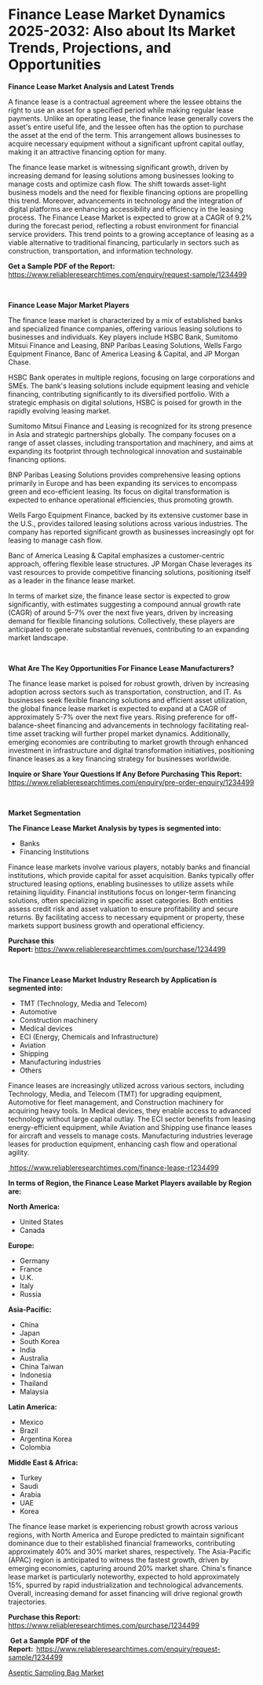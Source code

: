 <p><h1>Finance Lease Market Dynamics 2025-2032: Also about Its Market Trends, Projections, and Opportunities</h1></p><p><strong>Finance Lease Market Analysis and Latest Trends</strong></p>
<p><p>A finance lease is a contractual agreement where the lessee obtains the right to use an asset for a specified period while making regular lease payments. Unlike an operating lease, the finance lease generally covers the asset's entire useful life, and the lessee often has the option to purchase the asset at the end of the term. This arrangement allows businesses to acquire necessary equipment without a significant upfront capital outlay, making it an attractive financing option for many.</p><p>The finance lease market is witnessing significant growth, driven by increasing demand for leasing solutions among businesses looking to manage costs and optimize cash flow. The shift towards asset-light business models and the need for flexible financing options are propelling this trend. Moreover, advancements in technology and the integration of digital platforms are enhancing accessibility and efficiency in the leasing process. The Finance Lease Market is expected to grow at a CAGR of 9.2% during the forecast period, reflecting a robust environment for financial service providers. This trend points to a growing acceptance of leasing as a viable alternative to traditional financing, particularly in sectors such as construction, transportation, and information technology.</p></p>
<p><strong>Get a Sample PDF of the Report:&nbsp;</strong> <a href="https://www.reliableresearchtimes.com/enquiry/request-sample/1234499?utm_campaign=2326&utm_medium=2&utm_source=Github&utm_content=ia&utm_term=25032025&utm_id=finance-lease">https://www.reliableresearchtimes.com/enquiry/request-sample/1234499</a></p>
<p>&nbsp;</p>
<p><strong>Finance Lease Major Market Players</strong></p>
<p><p>The finance lease market is characterized by a mix of established banks and specialized finance companies, offering various leasing solutions to businesses and individuals. Key players include HSBC Bank, Sumitomo Mitsui Finance and Leasing, BNP Paribas Leasing Solutions, Wells Fargo Equipment Finance, Banc of America Leasing & Capital, and JP Morgan Chase.</p><p>HSBC Bank operates in multiple regions, focusing on large corporations and SMEs. The bank's leasing solutions include equipment leasing and vehicle financing, contributing significantly to its diversified portfolio. With a strategic emphasis on digital solutions, HSBC is poised for growth in the rapidly evolving leasing market.</p><p>Sumitomo Mitsui Finance and Leasing is recognized for its strong presence in Asia and strategic partnerships globally. The company focuses on a range of asset classes, including transportation and machinery, and aims at expanding its footprint through technological innovation and sustainable financing options.</p><p>BNP Paribas Leasing Solutions provides comprehensive leasing options primarily in Europe and has been expanding its services to encompass green and eco-efficient leasing. Its focus on digital transformation is expected to enhance operational efficiencies, thus promoting growth.</p><p>Wells Fargo Equipment Finance, backed by its extensive customer base in the U.S., provides tailored leasing solutions across various industries. The company has reported significant growth as businesses increasingly opt for leasing to manage cash flow.</p><p>Banc of America Leasing & Capital emphasizes a customer-centric approach, offering flexible lease structures. JP Morgan Chase leverages its vast resources to provide competitive financing solutions, positioning itself as a leader in the finance lease market.</p><p>In terms of market size, the finance lease sector is expected to grow significantly, with estimates suggesting a compound annual growth rate (CAGR) of around 5-7% over the next five years, driven by increasing demand for flexible financing solutions. Collectively, these players are anticipated to generate substantial revenues, contributing to an expanding market landscape.</p></p>
<p>&nbsp;</p>
<p><strong>What Are The Key Opportunities For Finance Lease Manufacturers?</strong></p>
<p><p>The finance lease market is poised for robust growth, driven by increasing adoption across sectors such as transportation, construction, and IT. As businesses seek flexible financing solutions and efficient asset utilization, the global finance lease market is expected to expand at a CAGR of approximately 5-7% over the next five years. Rising preference for off-balance-sheet financing and advancements in technology facilitating real-time asset tracking will further propel market dynamics. Additionally, emerging economies are contributing to market growth through enhanced investment in infrastructure and digital transformation initiatives, positioning finance leases as a key financing strategy for businesses worldwide.</p></p>
<p><strong>Inquire or Share Your Questions If Any Before Purchasing This Report:</strong> <a href="https://www.reliableresearchtimes.com/enquiry/pre-order-enquiry/1234499?utm_campaign=2326&utm_medium=2&utm_source=Github&utm_content=ia&utm_term=25032025&utm_id=finance-lease">https://www.reliableresearchtimes.com/enquiry/pre-order-enquiry/1234499</a></p>
<p>&nbsp;</p>
<p><strong>Market Segmentation</strong></p>
<p><strong>The Finance Lease Market Analysis by types is segmented into:</strong></p>
<p><ul><li>Banks</li><li>Financing Institutions</li></ul></p>
<p><p>Finance lease markets involve various players, notably banks and financial institutions, which provide capital for asset acquisition. Banks typically offer structured leasing options, enabling businesses to utilize assets while retaining liquidity. Financial institutions focus on longer-term financing solutions, often specializing in specific asset categories. Both entities assess credit risk and asset valuation to ensure profitability and secure returns. By facilitating access to necessary equipment or property, these markets support business growth and operational efficiency.</p></p>
<p><strong>Purchase this Report:&nbsp;</strong><a href="https://www.reliableresearchtimes.com/purchase/1234499?utm_campaign=2326&utm_medium=2&utm_source=Github&utm_content=ia&utm_term=25032025&utm_id=finance-lease">https://www.reliableresearchtimes.com/purchase/1234499</a></p>
<p>&nbsp;</p>
<p><strong>The Finance Lease Market Industry Research by Application is segmented into:</strong></p>
<p><ul><li>TMT (Technology, Media and Telecom)</li><li>Automotive</li><li>Construction machinery</li><li>Medical devices</li><li>ECI (Energy, Chemicals and Infrastructure)</li><li>Aviation</li><li>Shipping</li><li>Manufacturing industries</li><li>Others</li></ul></p>
<p><p>Finance leases are increasingly utilized across various sectors, including Technology, Media, and Telecom (TMT) for upgrading equipment, Automotive for fleet management, and Construction machinery for acquiring heavy tools. In Medical devices, they enable access to advanced technology without large capital outlay. The ECI sector benefits from leasing energy-efficient equipment, while Aviation and Shipping use finance leases for aircraft and vessels to manage costs. Manufacturing industries leverage leases for production equipment, enhancing cash flow and operational agility.</p></p>
<p><a href="https://www.reliableresearchtimes.com/finance-lease-r1234499?utm_campaign=2326&utm_medium=2&utm_source=Github&utm_content=ia&utm_term=25032025&utm_id=finance-lease">&nbsp;https://www.reliableresearchtimes.com/finance-lease-r1234499</a></p>
<p><strong>In terms of Region, the Finance Lease Market Players available by Region are:</strong></p>
<p>
    <p> <strong> North America: </strong>
        <ul>
            <li>United States</li>
            <li>Canada</li>
        </ul>
        </p> 
    <p> <strong> Europe: </strong>
        <ul>
            <li>Germany</li>
            <li>France</li>
            <li>U.K.</li>
            <li>Italy</li>
            <li>Russia</li>
        </ul>
        </p> 
    <p> <strong> Asia-Pacific: </strong>
        <ul>
            <li>China</li>
            <li>Japan</li>
            <li>South Korea</li>
            <li>India</li>
            <li>Australia</li>
            <li>China Taiwan</li>
            <li>Indonesia</li>
            <li>Thailand</li>
            <li>Malaysia</li>
        </ul>
        </p> 
    <p> <strong> Latin America: </strong>
        <ul>
            <li>Mexico</li>
            <li>Brazil</li>
            <li>Argentina Korea</li>
            <li>Colombia</li>
        </ul>
        </p> 
    <p> <strong> Middle East & Africa: </strong>
        <ul>
            <li>Turkey</li>
            <li>Saudi</li>
            <li>Arabia</li>
            <li>UAE</li>
            <li>Korea</li>
        </ul>
    </p>
    </p>
<p><p>The finance lease market is experiencing robust growth across various regions, with North America and Europe predicted to maintain significant dominance due to their established financial frameworks, contributing approximately 40% and 30% market shares, respectively. The Asia-Pacific (APAC) region is anticipated to witness the fastest growth, driven by emerging economies, capturing around 20% market share. China's finance lease market is particularly noteworthy, expected to hold approximately 15%, spurred by rapid industrialization and technological advancements. Overall, increasing demand for asset financing will drive regional growth trajectories.</p></p>
<p><strong>Purchase this Report: </strong><a href="https://www.reliableresearchtimes.com/purchase/1234499?utm_campaign=2326&utm_medium=2&utm_source=Github&utm_content=ia&utm_term=25032025&utm_id=finance-lease">https://www.reliableresearchtimes.com/purchase/1234499</a></p>
<p>&nbsp;<strong>Get a Sample PDF of the Report:&nbsp;&nbsp;</strong><a href="https://www.reliableresearchtimes.com/enquiry/request-sample/1234499?utm_campaign=2326&utm_medium=2&utm_source=Github&utm_content=ia&utm_term=25032025&utm_id=finance-lease">https://www.reliableresearchtimes.com/enquiry/request-sample/1234499</a></p>
<p><strong></strong></p>
<p><p><a href="https://github.com/NargisHussain75/Market-Research-Report-List-1/blob/main/aseptic-sampling-bag-market.md?utm_campaign=2326&utm_medium=2&utm_source=Github&utm_content=ia&utm_term=25032025&utm_id=finance-lease">Aseptic Sampling Bag Market</a></p></p>